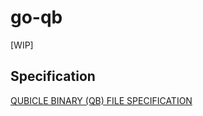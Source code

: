 # go-qb
[WIP]

## Specification
[QUBICLE BINARY (QB) FILE SPECIFICATION](http://minddesk.com/learn/article.php?id=22)
